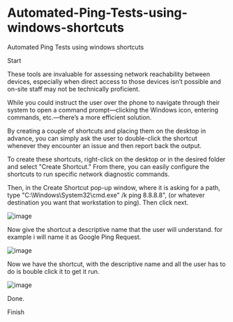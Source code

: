 # Automated-Ping-Tests-using-windows-shortcuts
Automated Ping Tests using windows shortcuts 

Start

These tools are invaluable for assessing network reachability between devices, especially when direct access to those devices isn’t possible and on-site staff may not be technically proficient.

While you could instruct the user over the phone to navigate through their system to open a command prompt—clicking the Windows icon, entering commands, etc.—there’s a more efficient solution. 

By creating a couple of shortcuts and placing them on the desktop in advance, you can simply ask the user to double-click the shortcut whenever they encounter an issue and then report back the output.

To create these shortcuts, right-click on the desktop or in the desired folder and select "Create Shortcut." From there, you can easily configure the shortcuts to run specific network diagnostic commands.

Then, in the Create Shortcut pop-up window, where it is asking for a path, type "C:\Windows\System32\cmd.exe" /k ping 8.8.8.8",
(or whatever destination you want that workstation to ping). Then click next.

![image](https://github.com/user-attachments/assets/0aea0391-880b-4d0b-b680-913a8008a390)

Now give the shortcut a descriptive name that the user will understand. for example i will name it as Google Ping Request. 

![image](https://github.com/user-attachments/assets/49c61d21-07ab-46bb-bd97-5c2a5fa514ac)


Now we have the shortcut, with the descriptive name and all the user has to do is bouble click it to get it run.

![image](https://github.com/user-attachments/assets/4da5815d-4c60-42d0-bab6-4bbf1a13716d)

Done.

Finish



